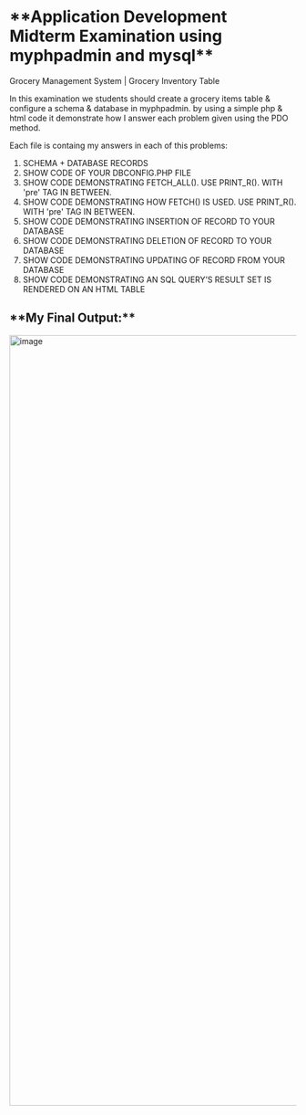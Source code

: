 <h1>**Application Development Midterm Examination using myphpadmin and mysql**</h1>

Grocery Management System | Grocery Inventory Table

In this examination we students should create a grocery items table & configure a schema & database in myphpadmin. 
by using a simple php & html code it demonstrate how I answer each problem given using the PDO method.

Each file is containg my answers in each of this problems:

1. SCHEMA + DATABASE RECORDS
2. SHOW CODE OF YOUR DBCONFIG.PHP FILE
3. SHOW CODE DEMONSTRATING FETCH_ALL(). USE PRINT_R(). WITH 'pre' TAG IN BETWEEN.
4. SHOW CODE DEMONSTRATING HOW FETCH() IS USED. USE PRINT_R(). WITH 'pre' TAG IN BETWEEN.
5. SHOW CODE DEMONSTRATING INSERTION OF RECORD TO YOUR DATABASE
6. SHOW CODE DEMONSTRATING DELETION OF RECORD TO YOUR DATABASE
7. SHOW CODE DEMONSTRATING UPDATING OF RECORD FROM YOUR DATABASE
8. SHOW CODE DEMONSTRATING AN SQL QUERY’S RESULT SET IS RENDERED ON AN HTML TABLE


<h2>**My Final Output:**</h2>
<img width="2543" height="1350" alt="image" src="https://github.com/user-attachments/assets/cc2ecb53-0bad-4499-9e17-89409f227557" />
